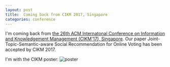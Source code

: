 ```yaml
---
layout: post
title:  Coming back from CIKM 2017, Singapore
categories: conference
---
```


I'm coming back from [the 26th ACM Internatonal Conference on Information and Knowledgement Management (CIKM'17), Singapore](http://cikm2017.org/). Our paper Joint-Topic-Semantic-aware Social Recommendation for Online Voting has been accepted by CIKM 2017.

I'm with the CIKM poster:
![poster](https://github.com/hwwang55/hwwang55.github.io/blob/master/_posts_img/2017-11-17-conference_poster.jpg)
